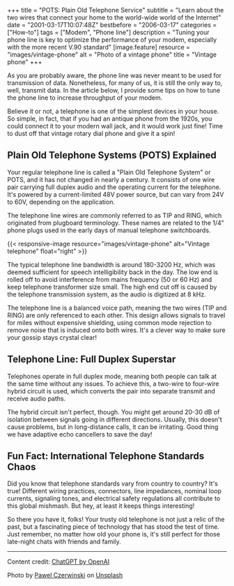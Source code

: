 +++
title = "POTS: Plain Old Telephone Service"
subtitle = "Learn about the two wires that connect your home to the world-wide world of the Internet"
date = "2001-03-17T10:07:48Z"
bestbefore = "2006-03-17"
categories = ["How-to"]
tags = ["Modem", "Phone line"]
description = "Tuning your phone line is key to optimize the performance of your modem, especially with the more recent V.90 standard"
[image.feature]
  resource = "images/vintage-phone"
  alt = "Photo of a vintage phone"
  title = "Vintage phone"
+++

As you are probably aware, the phone line was never meant to be used for transmission of data. Nonetheless, for many of us, it is still the only way to, well, transmit data. In the article below, I provide some tips on how to tune the phone line to increase throughput of your modem.

Believe it or not, a telephone is one of the simplest devices in your house. So simple, in fact, that if you had an antique phone from the 1920s, you could connect it to your modern wall jack, and it would work just fine! Time to dust off that vintage rotary dial phone and give it a spin!

## Plain Old Telephone Systems (POTS) Explained

Your regular telephone line is called a "Plain Old Telephone System" or POTS, and it has not changed in nearly a century. It consists of one wire pair carrying full duplex audio and the operating current for the telephone. It's powered by a current-limited 48V power source, but can vary from 24V to 60V, depending on the application.

The telephone line wires are commonly referred to as TIP and RING, which originated from plugboard terminology. These names are related to the 1/4" phone plugs used in the early days of manual telephone switchboards.

{{< responsive-image resource="images/vintage-phone" alt="Vintage telephone" float="right" >}}

The typical telephone line bandwidth is around 180-3200 Hz, which was deemed sufficient for speech intelligibility back in the day. The low end is rolled off to avoid interference from mains frequency (50 or 60 Hz) and keep telephone transformer size small. The high end cut off is caused by the telephone transmission system, as the audio is digitized at 8 kHz.


The telephone line is a balanced voice path, meaning the two wires (TIP and RING) are only referenced to each other. This design allows signals to travel for miles without expensive shielding, using common mode rejection to remove noise that is induced onto both wires. It's a clever way to make sure your gossip stays crystal clear!

## Telephone Line: Full Duplex Superstar

Telephones operate in full duplex mode, meaning both people can talk at the same time without any issues. To achieve this, a two-wire to four-wire hybrid circuit is used, which converts the pair into separate transmit and receive audio paths.

The hybrid circuit isn't perfect, though. You might get around 20-30 dB of isolation between signals going in different directions. Usually, this doesn't cause problems, but in long-distance calls, it can be irritating. Good thing we have adaptive echo cancellers to save the day!

## Fun Fact: International Telephone Standards Chaos

Did you know that telephone standards vary from country to country? It's true! Different wiring practices, connectors, line impedances, nominal loop currents, signaling tones, and electrical safety regulations all contribute to this global mishmash. But hey, at least it keeps things interesting!

So there you have it, folks! Your trusty old telephone is not just a relic of the past, but a fascinating piece of technology that has stood the test of time. Just remember, no matter how old your phone is, it's still perfect for those late-night chats with friends and family.

------

Content credit: [ChatGPT by OpenAI](https://chat.openai.com/?model=gpt-4)

Photo by <a href="https://unsplash.com/@pawel_czerwinski?utm_source=unsplash&utm_medium=referral&utm_content=creditCopyText">Pawel Czerwinski</a> on <a href="https://unsplash.com/photos/-0xCCPIbl3M?utm_source=unsplash&utm_medium=referral&utm_content=creditCopyText">Unsplash</a>

